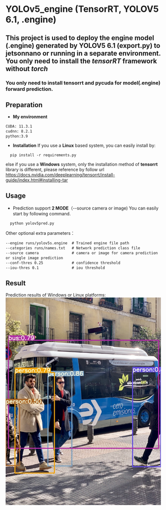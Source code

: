 # YOLOv5_engine (TensorRT, YOLOV5 6.1, .engine)
## This project is used to deploy the engine model (.engine) generated by YOLOV5 6.1 (export.py) to jetsonnano or running in a separate environment. You only need to install the *tensorRT* framework without *torch*
### You only need to install tensorrt and pycuda for model(.engine) forward prediction. ###
## Preparation ##
- **My environment**
 ```
 CUDA: 11.3.1
 cudnn: 8.2.1
 python:3.9
 ```
- **Installation**
If you use a **Linux** based system, you can easily install by:
```
  pip install -r requirements.py
 ```
else if you use a **Windows**  system, only the installation method of **tensorrt** library  is different, please reference by follow url https://docs.nvidia.com/deeplearning/tensorrt/install-guide/index.html#installing-tar
## Usage ##
- Prediction support **2 MODE**（--source camera or image)
You can easily start by following command.
```
  python yolov5pred.py 
```
Other optional extra parameters：
```
--engine runs/yolov5s.engine  # Trained engine file path
--categories runs/names.txt   # Network prediction class file
--source camera               # camera or image for camera prediction or single image prediction
--conf-thres 0.25             # confidence threshold
--iou-thres 0.1               # iou threshold
```
## Result ##
Prediction results of Windows or Linux platforms:
![image](https://github.com/PICOPON/yolov5_engine/blob/master/output/bus.jpg)
